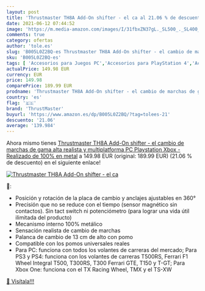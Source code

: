 ```yaml
---
layout: post
title: 'Thrustmaster TH8A Add-On shifter - el ca al 21.06 % de descuento'
date: 2021-06-12 07:44:52
image: 'https://m.media-amazon.com/images/I/31fbxZN37gL._SL500_._SL400_.jpg'
comments: true
category: ofertas
author: 'tole.es'
slug: 'B005L0Z2BQ-es Thrustmaster TH8A Add-On shifter - el cambio de marchas de...'
sku: 'B005L0Z2BQ-es'
tags: [ 'Accesorios para Juegos PC','Accesorios para PlayStation 4','Accesorios para PlayStation 5','Accesorios para Xbox Series X y S','Electrónica','Hardware y juegos para PlayStation 4','Hardware y juegos para PlayStation 5','Hardware y juegos para Xbox Series X y S','Informática','Juegos y Accesorios para PC','Mandos de juego para PC','Mandos y controles para PlayStation 4','Mandos y controles para PlayStation 5','Mandos y controles para Xbox Series X y S','Videojuegos','Volantes para PC','Volantes para PlayStation 4','playstation','thrustmaster','xbox', ]
actualPrice: 149.98 EUR
currency: EUR
price: 149.98
comparePrice: 189.99 EUR
prodname: 'Thrustmaster TH8A Add-On shifter - el cambio de marchas de gama alta  realista y multiplatforma  PC  Playstation  Xbox   - Realizado de 100% en metal'
country: 'es'
flag: '🇪🇸'
brand: 'ThrustMaster'
buyurl: 'https://www.amazon.es/dp/B005L0Z2BQ/?tag=tolees-21'
descuento: '21.06'
average: '139.984'
---
```


Ahora mismo tienes [Thrustmaster TH8A Add-On shifter - el cambio de marchas de gama alta  realista y multiplatforma  PC  Playstation  Xbox   - Realizado de 100% en metal](https://www.amazon.es/dp/B005L0Z2BQ/?tag=tolees-21) a 149.98 EUR (original: 189.99 EUR) (21.06 %  de descuento) en el siguiente enlace!

[![Thrustmaster TH8A Add-On shifter - el ca](https://m.media-amazon.com/images/I/31fbxZN37gL._SL500_._SL400_.jpg)](https://www.amazon.es/dp/B005L0Z2BQ/?tag=tolees-21)

🔎:

- Posición y rotación de la placa de cambio y anclajes ajustables en 360°
- Precisión que no se reduce con el tiempo (sensor magnético sin contactos). Sin tact switch ni potenciómetro (para lograr una vida útil ilimitada del producto)
- Mecanismo interno 100% metálico
- Sensación realista de cambio de marchas
- Palanca de cambio de 13 cm de alto con pomo
- Compatible con los pomos universales reales
- Para PC: funciona con todos los volantes de carreras del mercado; Para PS3 y PS4: funciona con los volantes de carreras T500RS, Ferrari F1 Wheel Integral T500, T300RS, T300 Ferrari GTE, T150 y T-GT; Para Xbox One: funciona con el TX Racing Wheel, TMX y el TS-XW

[🛒 Visítala!!!](https://www.amazon.es/dp/B005L0Z2BQ/?tag=tolees-21)
